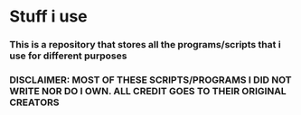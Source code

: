 # Stuff i use

### This is a repository that stores all the programs/scripts that i use for different purposes

### DISCLAIMER: MOST OF THESE SCRIPTS/PROGRAMS I DID NOT WRITE NOR DO I OWN. ALL CREDIT GOES TO THEIR ORIGINAL CREATORS
